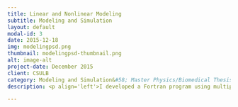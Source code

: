 ```yaml
---
title: Linear and Nonlinear Modeling
subtitle: Modeling and Simulation
layout: default
modal-id: 3
date: 2015-12-18
img: modelingpsd.png
thumbnail: modelingpsd-thumbnail.png
alt: image-alt
project-date: December 2015
client: CSULB
category: Modeling and Simulation&#58; Master Physics/Biomedical Thesis
description: <p align='left'>I developed a Fortran program using multiple linear regression to perform parameter estimation on plethysmograph data to find pulmonary compliance, inertance, and resistance of a subject's lung using known models, while performing statistical analysis on said models.<br><br><b>Known Models Tested TODO put equations here</b><br>&#8226; Linear Single Compartment<br>&#8226; Linear Multi Compartment<br>&#8226; Nonlinear Single Compartment - Resistance<br>&#8226; Nonlinear Single Compartment - Elastance<br>&#8226; Nonlinear Single Compartment - Viscoelastance<br><br>Then I performed model fitting of the pulmonary system using Matlab.<br><br><b>STEPWISE MULTIPLE LINEAR REGRESSION MODEL SPECS</b><br>&#8226; Linear<br>&#8226; purequadratic<br>&#8226; quadratic<br><br>Physical models of the lung had three modes of discrimination. The first was whether the model made physical sense &#40;e.g. constitutive parameters are well known and match literature values from experiments&#41;. The second test involved performing statistical analysis on the models. The third concerned seeing how model predictions matched new experimental data.<br><br><b>STATISTICAL ANALYSIS PERFORMED</b><br>&#8226; Standard Deviation and Variance<br>&#8226; Coefficient of Determination<br>&#8226; P-Value<br>&#8226; Akaike Information Criterion Corrected<br>&#8226; Root Mean Squared Error<br>&#8226; Adjusted R-Squared<br>&#8226; F-Stat<br></p>

---
```

